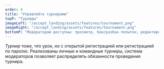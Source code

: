 ```yaml
---
order: 4
title: "Управляйте турнирами"
topP: "Турниры"
imageLeft: "/accept_landing/assets/features/tournament.png"
imageRight: "/accept_landing/assets/features/tournament.png"
bottomP: "Модераторам доступны: просмотр, бан/разбан попыток; редактирование задач и их порядка; бан/разбан участников и команд; создание уведомлений участникам и все что доступно в панели управления уроком"
---
```


_Турнир_ тоже, что урок, но с открытой регистрацией или регистрацией по паролю. Реализованы личные и командные турниры, система модераторов позволяет распределять обязанности проведения турнира.
